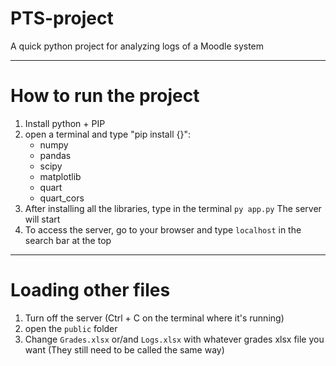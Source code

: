 # PTS-project
A quick python project for analyzing logs of a Moodle system

---

# How to run the project

1. Install python + PIP
2. open a terminal and type "pip install {}":
    * numpy
    * pandas
    * scipy
    * matplotlib
    * quart
    * quart_cors
3. After installing all the libraries, type in the terminal
   `py app.py`
   The server will start
4. To access the server, go to your browser and type `localhost` in the search bar at the top

---

# Loading other files

1. Turn off the server (Ctrl + C on the terminal where it's running)
2. open the `public` folder
3. Change `Grades.xlsx` or/and `Logs.xlsx` with whatever grades xlsx file you want (They still need to be called the same way)
 
